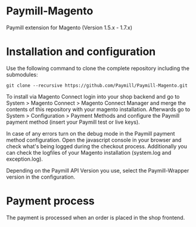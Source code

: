 Paymill-Magento
====================

Paymill extension for Magento (Version 1.5.x - 1.7.x)

# Installation and configuration

Use the following command to clone the complete repository including the submodules:
    
    git clone --recursive https://github.com/Paymill/Paymill-Magento.git

To install via Magento Connect login into your shop backend and go to System > Magento Connect > Magento Connect Manager and merge the contents of this repository with your magento installation. Afterwards go to System > Configuration > Payment Methods and configure the Paymill payment method (insert your Paymill test or live keys).

In case of any errors turn on the debug mode in the Paymill payment method configuration. Open the javascript console in your browser and check what's being logged during the checkout process. Additionally you can check the logfiles of your Magento installation (system.log and exception.log).

Depending on the Paymill API Version you use, select the Paymill-Wrapper version in the configuration.

# Payment process

The payment is processed when an order is placed in the shop frontend.